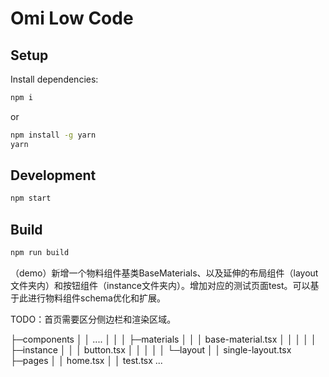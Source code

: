 # Omi Low Code



## Setup

Install dependencies:

```bash
npm i
```
or

```bash
npm install -g yarn
yarn
```


## Development


```bash
npm start
```




## Build


```bash
npm run build
```

（demo）新增一个物料组件基类BaseMaterials、以及延伸的布局组件（layout文件夹内）和按钮组件（instance文件夹内）。增加对应的测试页面test。可以基于此进行物料组件schema优化和扩展。

TODO：首页需要区分侧边栏和渲染区域。

├─components
│  │  ....
│  │
│  ├─materials
│  │  │  base-material.tsx
│  │  │
│  │  ├─instance
│  │  │      button.tsx
│  │  │
│  │  └─layout
│  │          single-layout.tsx
├─pages
│  │  home.tsx
│  │  test.tsx
...
